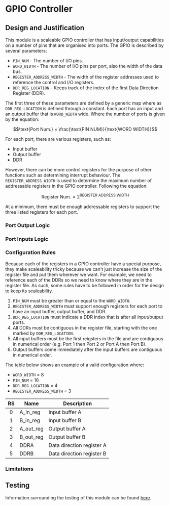 # GPIO Controller

## Design and Justification
<!-- Please discuss your design here -->
<!-- Make sure to justify any design choices made where there may be an alternative approach -->
This module is a scaleable GPIO controller that has input/output capabilities on a number of pins that are organised into ports. The GPIO is described by several parameters:
* `PIN_NUM` - The number of I/O pins.
* `WORD_WIDTH` - The number of I/O pins per port, also the width of the data bus.
* `REGISTER_ADDRESS_WIDTH` - The width of the register addresses used to reference the control and I/O registers.
* `DDR_REG_LOCATION` - Keeps track of the index of the first Data Direction Register (DDR).

The first three of these parameters are defined by a generic map where as `DDR_REG_LOCATION` is defined through a constant. Each port has an input and an output buffer that is `WORD_WIDTH` wide. Where the number of ports is given by the equation:

$$\text{Port Num.} = \frac{\text{PIN NUM}}{\text{WORD WIDTH}}$$

For each port, there are various registers, such as:
* Input buffer
* Output buffer
* DDR

However, there can be more control registers for the purpose of other functions such as determining interrupt behaviour. The `REGISTER_ADDRESS_WIDTH` is used to determine the maximum number of addressable registers in the GPIO controller. Following the equation:

$$\text{Register Num.} = 2^{\text{REGISTER ADDRESS WIDTH}}$$

At a minimum, there must be enough addressable registers to support the three listed registers for each port.

### Port Output Logic

### Port Inputs Logic

### Configuration Rules
Because each of the registers in a GPIO controller have a special purpose, they make scaleability tricky because we can't just increase the size of the register file and put them wherever we want. For example, we need to reference each of the DDRs so we need to know where they are in the register file. As such, some rules have to be followed in order for the design to keep its scaleability.

1. `PIN_NUM` must be greater than or equal to the `WORD_WIDTH`.
2. `REGISTER_ADDRESS_WIDTH` must support enough registers for each port to have an input buffer, output buffer, and DDR.
3. `DDR_REG_LOCATION` must indicate a DDR index that is after all input/output ports.
4. All DDRs must be contiguous in the register file, starting with the one marked by `DDR_REG_LOCATION`.
5. All input buffers must be the first reigsters in the file and are contiguous in numerical order (e.g. Port 1 then Port 2 or Port A then Port B).
6. Output buffers come immediately after the input buffers are contiguous in numerical order.

The table below shows an example of a valid configuration where:
* `WORD_WIDTH` = 8
* `PIN_NUM` = 16
* `DDR_REG_LOCATION` = 4
* `REGISTER_ADDRESS_WIDTH` = 3

| RS    | Name      | Description               |
| :---: | --------- | ------------------------- |
| 0     | A_in_reg  | Input buffer A            |
| 1     | B_in_reg  | Input buffer B            |
| 2     | A_out_reg | Output buffer A           |
| 3     | B_out_reg | Output buffer B           |
| 4     | DDRA      | Data direction register A |
| 5     | DDRB      | Data direction register B |

### Limitations


## Testing
Information surrounding the testing of this module can be found [here](https://github.com/Zachary-Pearce/Pomegranate/blob/main/testing/IO/GPIO%20Controller).